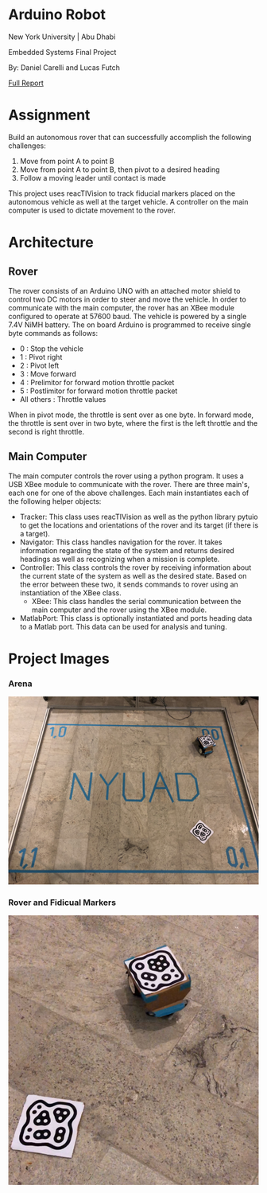 # Arduino Robot

New York University | Abu Dhabi

Embedded Systems Final Project

By: Daniel Carelli and Lucas Futch

[Full Report](https://github.com/lucasfutch/Arduino-Robot/tree/master/report)

# Assignment

Build an autonomous rover that can successfully accomplish the following challenges:
1. Move from point A to point B
2. Move from point A to point B, then pivot to a desired heading
3. Follow a moving leader until contact is made

This project uses reacTIVision to track fiducial markers placed on the autonomous vehicle as well at the target vehicle. A controller on the main computer is used to dictate movement to the rover.

# Architecture
## Rover
The rover consists of an Arduino UNO with an attached motor shield to control two DC motors in order to steer and move the vehicle. In order to communicate with the main computer, the rover has an XBee module configured to operate at 57600 baud. The vehicle is powered by a single 7.4V NiMH battery. The on board Arduino is programmed to receive single byte commands as follows:
* 0 : Stop the vehicle
* 1 : Pivot right
* 2 : Pivot left
* 3 : Move forward
* 4 : Prelimitor for forward motion throttle packet
* 5 : Postlimitor for forward motion throttle packet
* All others : Throttle values

When in pivot mode, the throttle is sent over as one byte. In forward mode, the throttle is sent over in two byte, where the first is the left throttle and the second is right throttle.

## Main Computer
The main computer controls the rover using a python program. It uses a USB XBee module to communicate with the rover. There are three main's, each one for one of the above challenges. Each main instantiates each of the following helper objects:
* Tracker: This class uses reacTIVision as well as the python library pytuio to get the locations and orientations of the rover and its target (if there is a target).  
* Navigator: This class handles navigation for the rover. It takes information regarding the state of the system and returns desired headings as well as recognizing when a mission is complete.
* Controller: This class controls the rover by receiving information about the current state of the system as well as the desired state. Based on the error between these two, it sends commands to rover using an instantiation of the XBee class.
  * XBee: This class handles the serial communication between the main computer and the rover using the XBee module.
* MatlabPort: This class is optionally instantiated and ports heading data to a Matlab port. This data can be used for analysis and tuning.

# Project Images
### Arena

![Rover Tracking Arena](/images/arena.jpg)

### Rover and Fidicual Markers

![Rover](/images/robot_fiducial_1.jpg)

